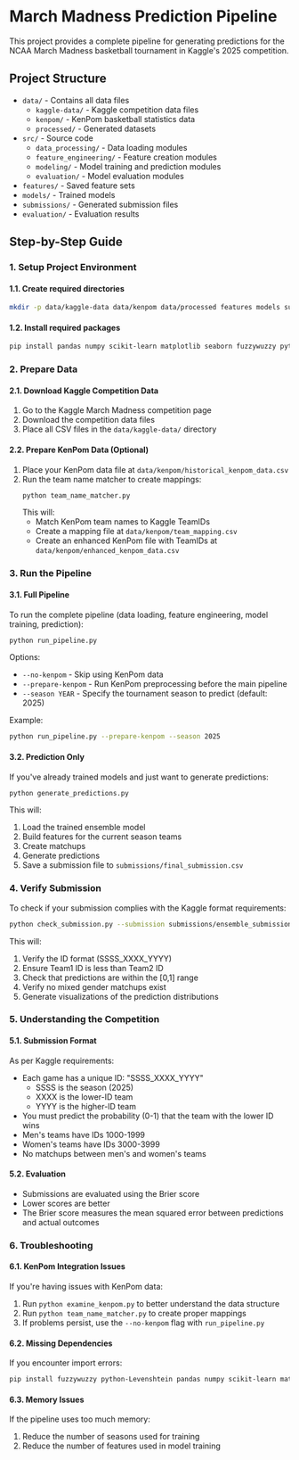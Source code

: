 # March Madness Prediction Pipeline

This project provides a complete pipeline for generating predictions for the NCAA March Madness basketball tournament in Kaggle's 2025 competition.

## Project Structure

- `data/` - Contains all data files
  - `kaggle-data/` - Kaggle competition data files
  - `kenpom/` - KenPom basketball statistics data
  - `processed/` - Generated datasets
- `src/` - Source code
  - `data_processing/` - Data loading modules
  - `feature_engineering/` - Feature creation modules
  - `modeling/` - Model training and prediction modules
  - `evaluation/` - Model evaluation modules
- `features/` - Saved feature sets
- `models/` - Trained models
- `submissions/` - Generated submission files
- `evaluation/` - Evaluation results

## Step-by-Step Guide

### 1. Setup Project Environment

#### 1.1. Create required directories
```bash
mkdir -p data/kaggle-data data/kenpom data/processed features models submissions evaluation
```

#### 1.2. Install required packages
```bash
pip install pandas numpy scikit-learn matplotlib seaborn fuzzywuzzy python-Levenshtein
```

### 2. Prepare Data

#### 2.1. Download Kaggle Competition Data
1. Go to the Kaggle March Madness competition page
2. Download the competition data files
3. Place all CSV files in the `data/kaggle-data/` directory

#### 2.2. Prepare KenPom Data (Optional)
1. Place your KenPom data file at `data/kenpom/historical_kenpom_data.csv`
2. Run the team name matcher to create mappings:
   ```bash
   python team_name_matcher.py
   ```
   This will:
   - Match KenPom team names to Kaggle TeamIDs
   - Create a mapping file at `data/kenpom/team_mapping.csv`
   - Create an enhanced KenPom file with TeamIDs at `data/kenpom/enhanced_kenpom_data.csv`

### 3. Run the Pipeline

#### 3.1. Full Pipeline
To run the complete pipeline (data loading, feature engineering, model training, prediction):

```bash
python run_pipeline.py
```

Options:
- `--no-kenpom` - Skip using KenPom data
- `--prepare-kenpom` - Run KenPom preprocessing before the main pipeline
- `--season YEAR` - Specify the tournament season to predict (default: 2025)

Example:
```bash
python run_pipeline.py --prepare-kenpom --season 2025
```

#### 3.2. Prediction Only
If you've already trained models and just want to generate predictions:

```bash
python generate_predictions.py
```

This will:
1. Load the trained ensemble model
2. Build features for the current season teams
3. Create matchups
4. Generate predictions
5. Save a submission file to `submissions/final_submission.csv`

### 4. Verify Submission

To check if your submission complies with the Kaggle format requirements:

```bash
python check_submission.py --submission submissions/ensemble_submission.csv
```

This will:
1. Verify the ID format (SSSS_XXXX_YYYY)
2. Ensure Team1 ID is less than Team2 ID
3. Check that predictions are within the [0,1] range
4. Verify no mixed gender matchups exist
5. Generate visualizations of the prediction distributions

### 5. Understanding the Competition

#### 5.1. Submission Format
As per Kaggle requirements:
- Each game has a unique ID: "SSSS_XXXX_YYYY"
  - SSSS is the season (2025)
  - XXXX is the lower-ID team
  - YYYY is the higher-ID team
- You must predict the probability (0-1) that the team with the lower ID wins
- Men's teams have IDs 1000-1999
- Women's teams have IDs 3000-3999
- No matchups between men's and women's teams

#### 5.2. Evaluation
- Submissions are evaluated using the Brier score
- Lower scores are better
- The Brier score measures the mean squared error between predictions and actual outcomes

### 6. Troubleshooting

#### 6.1. KenPom Integration Issues
If you're having issues with KenPom data:
1. Run `python examine_kenpom.py` to better understand the data structure
2. Run `python team_name_matcher.py` to create proper mappings
3. If problems persist, use the `--no-kenpom` flag with `run_pipeline.py`

#### 6.2. Missing Dependencies
If you encounter import errors:
```bash
pip install fuzzywuzzy python-Levenshtein pandas numpy scikit-learn matplotlib seaborn
```

#### 6.3. Memory Issues
If the pipeline uses too much memory:
1. Reduce the number of seasons used for training
2. Reduce the number of features used in model training
